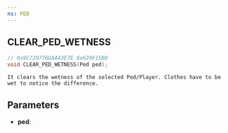 ```yaml
---
ns: PED
---
```

## CLEAR_PED_WETNESS

```c
// 0x9C720776DAA43E7E 0x629F15BD
void CLEAR_PED_WETNESS(Ped ped);
```

```
It clears the wetness of the selected Ped/Player. Clothes have to be wet to notice the difference.  
```

## Parameters
* **ped**: 

